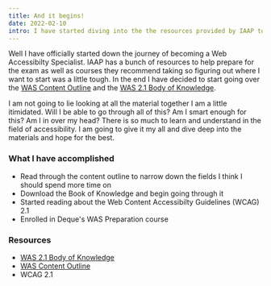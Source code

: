 ```yaml
---
title: And it begins!
date: 2022-02-10
intro: I have started diving into the the resources provided by IAAP to try and layout how and what I should study the material.
---
```


Well I have officially started down the journey of becoming a Web Accessibilty Specialist. IAAP has a bunch of resources to help prepare for the exam as well as courses they recommend taking so figuring out where I want to start was a little tough. In the end I have decided to start going over the [WAS Content Outline](https://www.accessibilityassociation.org/s/was-credential-content-outline) and the [ WAS 2.1 Body of Knowledge](https://www.accessibilityassociation.org/resource/WAS_Certification_FInal_2020_FINAL). 

I am not going to lie looking at all the material together I am a little itimidated. Will I be able to go through all of this? Am I smart enough for this? Am I in over my head? There is so much to learn and understand in the field of accessibility. I am going to give it my all and dive deep into the materials and hope for the best. 

### What I have accomplished
* Read through the content outline to narrow down the fields I think I should spend more time on
* Download the Book of Knowledge and begin going through it
* Started reading about the Web Content Accessibilty Guidelines (WCAG) 2.1
* Enrolled in Deque's WAS Preparation course

### Resources
* [ WAS 2.1 Body of Knowledge](https://www.accessibilityassociation.org/resource/WAS_Certification_FInal_2020_FINAL)
* [WAS Content Outline](https://www.accessibilityassociation.org/s/was-credential-content-outline)
* WCAG 2.1